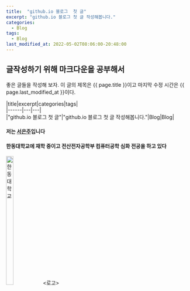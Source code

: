 ```yaml
---
title:  "github.io 블로그  첫 글"
excerpt: "github.io 블로그 첫 글 작성해봅니다."
categories:
  - Blog
tags:
  - Blog
last_modified_at: 2022-05-02T08:06:00-20:48:00
---
```

## 글작성하기 위해 마크다운을 공부해서 
좋은 글들을 작성해 보자.
이 글의 제목은 {{ page.title }}이고
마지막 수정 시간은 {{ page.last_modified_at }}이다.  

|title|excerpt|categories|tags|  
|------|---|---|  
|"github.io 블로그  첫 글"|"github.io 블로그 첫 글 작성해봅니다."|Blog|Blog|  


#### 저는 [서은주](https://github.com/seoeunju02)입니다 
#### 한동대학교에 재학 중이고 전산전자공학부 컴퓨터공학 심화 전공을 하고 있다    
<img src="https://upload.wikimedia.org/wikipedia/commons/0/09/HGU-Emblem-eng2.png" width="20%" height="30%" title="px(픽셀) 크기 설정" alt="한동대학교"><로고>
